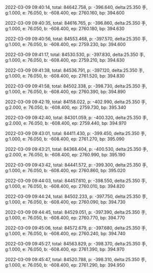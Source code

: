 2022-03-09 09:40:14, total: 84642.758, p: -396.640, delta:25.350 手, g:1.000, e: 76.050, b: -608.400, ep: 2760.160, bp: 394.600

2022-03-09 09:40:35, total: 84616.765, p: -396.860, delta:25.350 手, g:1.000, e: 76.050, b: -608.400, ep: 2760.180, bp: 394.630

2022-03-09 09:40:56, total: 84553.468, p: -397.570, delta:25.350 手, g:1.000, e: 76.050, b: -608.400, ep: 2759.230, bp: 394.600

2022-03-09 09:41:17, total: 84530.530, p: -397.830, delta:25.350 手, g:1.000, e: 76.050, b: -608.400, ep: 2759.210, bp: 394.630

2022-03-09 09:41:38, total: 84536.791, p: -397.120, delta:25.350 手, g:1.000, e: 76.050, b: -608.400, ep: 2761.520, bp: 394.830

2022-03-09 09:41:58, total: 84502.338, p: -398.730, delta:25.350 手, g:1.000, e: 76.050, b: -608.400, ep: 2760.390, bp: 394.890

2022-03-09 09:42:19, total: 84158.022, p: -402.990, delta:25.350 手, g:2.000, e: 76.050, b: -608.400, ep: 2759.730, bp: 395.340

2022-03-09 09:42:40, total: 84301.059, p: -400.320, delta:25.350 手, g:2.000, e: 76.050, b: -608.400, ep: 2759.440, bp: 394.970

2022-03-09 09:43:01, total: 84411.430, p: -399.450, delta:25.350 手, g:1.000, e: 76.050, b: -608.400, ep: 2761.270, bp: 395.090

2022-03-09 09:43:21, total: 84368.404, p: -400.530, delta:25.350 手, g:2.000, e: 76.050, b: -608.400, ep: 2760.990, bp: 395.190

2022-03-09 09:43:42, total: 84441.572, p: -399.300, delta:25.350 手, g:1.000, e: 76.050, b: -608.400, ep: 2760.860, bp: 395.020

2022-03-09 09:44:03, total: 84457.610, p: -398.550, delta:25.350 手, g:1.000, e: 76.050, b: -608.400, ep: 2760.010, bp: 394.820

2022-03-09 09:44:24, total: 84502.233, p: -397.750, delta:25.350 手, g:1.000, e: 76.050, b: -608.400, ep: 2760.090, bp: 394.730

2022-03-09 09:44:45, total: 84529.051, p: -397.390, delta:25.350 手, g:1.000, e: 76.050, b: -608.400, ep: 2760.770, bp: 394.770

2022-03-09 09:45:06, total: 84572.679, p: -397.680, delta:25.350 手, g:1.000, e: 76.050, b: -608.400, ep: 2760.240, bp: 394.740

2022-03-09 09:45:27, total: 84563.829, p: -398.370, delta:25.350 手, g:1.000, e: 76.050, b: -608.400, ep: 2761.390, bp: 394.970

2022-03-09 09:45:47, total: 84520.788, p: -398.310, delta:25.350 手, g:1.000, e: 76.050, b: -608.400, ep: 2761.290, bp: 394.950